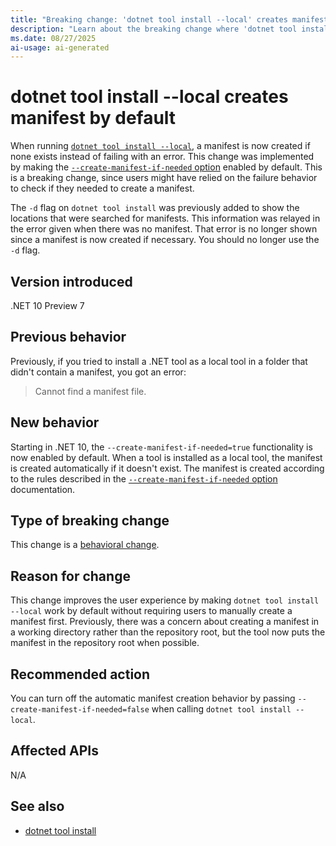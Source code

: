 ```yaml
---
title: "Breaking change: 'dotnet tool install --local' creates manifest by default"
description: "Learn about the breaking change where 'dotnet tool install --local' now creates a manifest by default if no tools manifest is found."
ms.date: 08/27/2025
ai-usage: ai-generated
---
```


# dotnet tool install --local creates manifest by default

When running [`dotnet tool install --local`](../../../tools/dotnet-tool-install.md), a manifest is now created if none exists instead of failing with an error. This change was implemented by making the [`--create-manifest-if-needed` option](../../../tools/dotnet-tool-install.md#options) enabled by default. This is a breaking change, since users might have relied on the failure behavior to check if they needed to create a manifest.

The `-d` flag on `dotnet tool install` was previously added to show the locations that were searched for manifests. This information was relayed in the error given when there was no manifest. That error is no longer shown since a manifest is now created if necessary. You should no longer use the `-d` flag.

## Version introduced

.NET 10 Preview 7

## Previous behavior

Previously, if you tried to install a .NET tool as a local tool in a folder that didn't contain a manifest, you got an error:

> Cannot find a manifest file.

## New behavior

Starting in .NET 10, the `--create-manifest-if-needed=true` functionality is now enabled by default. When a tool is installed as a local tool, the manifest is created automatically if it doesn't exist. The manifest is created according to the rules described in the [`--create-manifest-if-needed` option](../../../tools/dotnet-tool-install.md#options) documentation.

## Type of breaking change

This change is a [behavioral change](../../categories.md#behavioral-change).

## Reason for change

This change improves the user experience by making `dotnet tool install --local` work by default without requiring users to manually create a manifest first. Previously, there was a concern about creating a manifest in a working directory rather than the repository root, but the tool now puts the manifest in the repository root when possible.

## Recommended action

You can turn off the automatic manifest creation behavior by passing `--create-manifest-if-needed=false` when calling `dotnet tool install --local`.

## Affected APIs

N/A

## See also

- [dotnet tool install](../../../tools/dotnet-tool-install.md)
